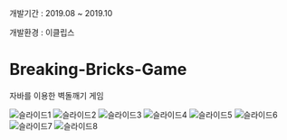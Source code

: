 개발기간 : 2019.08 ~ 2019.10

개발환경 : 이클립스
 
# Breaking-Bricks-Game
자바를 이용한 벽돌깨기 게임


![슬라이드1](https://user-images.githubusercontent.com/53815335/135605886-c16a9c10-638c-4afb-8fb3-3595684e639a.PNG)
![슬라이드2](https://user-images.githubusercontent.com/53815335/135605889-2d817683-a21e-4e09-96d0-217feedbd7a3.PNG)
![슬라이드3](https://user-images.githubusercontent.com/53815335/135605891-be6269b3-f5a9-4876-bbe7-69b79af3e217.PNG)
![슬라이드4](https://user-images.githubusercontent.com/53815335/135605892-bb86d235-a4b2-4bc8-9f49-2dd7b1e65466.PNG)
![슬라이드5](https://user-images.githubusercontent.com/53815335/135605894-3312b117-0c8a-4e82-81a0-1d886d7656b2.PNG)
![슬라이드6](https://user-images.githubusercontent.com/53815335/135605898-8be207ed-e37d-4658-b448-7616cb3bda50.PNG)
![슬라이드7](https://user-images.githubusercontent.com/53815335/135605900-8c9e7d1f-18cb-4ace-a1e2-238fc897379a.PNG)
![슬라이드8](https://user-images.githubusercontent.com/53815335/135605901-4d08e10b-b987-4d36-b920-a69b178c2695.PNG)
